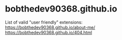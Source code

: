 # bobthedev90368.github.io

List of valid "user friendly" extensions:
https://bobthedev90368.github.io/about-me/
https://bobthedev90368.github.io/404.html
